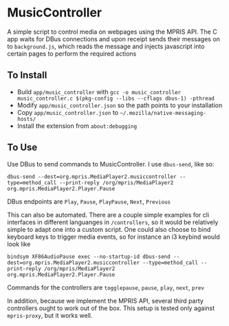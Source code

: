 # MusicController

A simple script to control media on webpages using the MPRIS API. The C app waits for DBus connections and upon receipt sends their messages on to `background.js`, which reads the message and injects javascript into certain pages to perform the required actions

## To Install

 - Build `app/music_controller` with `gcc -o music_controller music_controller.c $(pkg-config --libs --cflags dbus-1) -pthread`
 - Modify `app/music_controller.json` so the path points to your installation
 - Copy `app/music_controller.json` to `~/.mozilla/native-messaging-hosts/`
 - Install the extension from `about:debugging`

## To Use

Use DBus to send commands to MusicController. I use `dbus-send`, like so:

	dbus-send --dest=org.mpris.MediaPlayer2.musiccontroller --type=method_call --print-reply /org/mpris/MediaPlayer2 org.mpris.MediaPlayer2.Player.Pause

DBus endpoints are `Play`, `Pause`, `PlayPause`, `Next`, `Previous`

This can also be automated. There are a couple simple examples for cli interfaces in different languanges in `/controllers`, so it would be relatively simple to adapt one into a custom script. One could also choose to bind keyboard keys to trigger media events, so for instance an i3 keybind would look like

	bindsym XF86AudioPause exec --no-startup-id dbus-send --dest=org.mpris.MediaPlayer2.musiccontroller --type=method_call --print-reply /org/mpris/MediaPlayer2 org.mpris.MediaPlayer2.Player.Pause

Commands for the controllers are `togglepause`, `pause`, `play`, `next`, `prev`

In addition, because we implement the MPRIS API, several third party controllers ought to work out of the box. This setup is tested only against `mpris-proxy`, but it works well.
